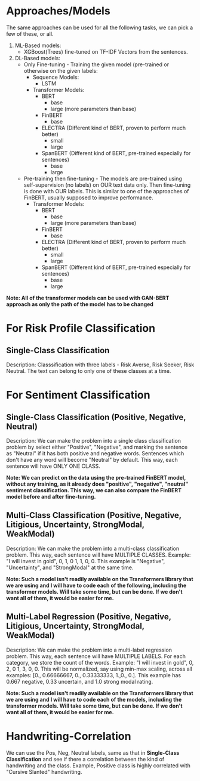 # Approaches/Models
The same approaches can be used for all the following tasks, we can pick a few of these, or all.
1. ML-Based models:
    - XGBoost(Trees) fine-tuned on TF-IDF Vectors from the sentences.
2. DL-Based models:
    - Only Fine-tuning - Training the given model (pre-trained or otherwise on the given labels:
        - Sequence Models:
            - LSTM
        - Transformer Models:
            - BERT
                - base
                - large (more parameters than base)
            - FinBERT
                - base
            - ELECTRA (Different kind of BERT, proven to perform much better)
                - small
                - large 
            - SpanBERT (Different kind of BERT, pre-trained especially for sentences)
                - base
                - large
    - Pre-training then fine-tuning - The models are pre-trained using self-supervision (no labels) on OUR text data only. Then fine-tuning is done with OUR labels. This is similar to one of the approaches of FinBERT, usually supposed to improve performance.
        - Transformer Models:
            - BERT
                - base
                - large (more parameters than base)
            - FinBERT
                - base
            - ELECTRA (Different kind of BERT, proven to perform much better)
                - small
                - large 
            - SpanBERT (Different kind of BERT, pre-trained especially for sentences)
                - base
                - large

**Note: All of the transformer models can be used with GAN-BERT approach as only the path of the model has to be changed** 


# For Risk Profile Classification
## Single-Class Classification
Description: Classsification with three labels - Risk Averse, Risk Seeker, Risk Neutral. The text can belong to only one of these classes at a time.

# For Sentiment Classification

## Single-Class Classification (Positive, Negative, Neutral)
Description: We can make the problem into a single class classification problem by select either "Positive", "Negative", and marking the sentence as "Neutral" if it has both positive and negative words. Sentences which don't have any word will become "Neutral" by default. This way, each sentence will have ONLY ONE CLASS. 

**Note: We can predict on the data using the pre-trained FinBERT model, without any training, as it already does "positive", "negative", "neutral" sentiment classification. This way, we can also compare the FinBERT model before and after fine-tuning.**


## Multi-Class Classification (Positive, Negative, Litigious, Uncertainty, StrongModal, WeakModal)
Description: We can make the problem into a multi-class classification problem. This way, each sentence will have MULTIPLE CLASSES. Example: "I will invest in gold", 0, 1, 0 1, 1, 0, 0. This example is "Negative", "Uncertainty", and "StrongModal" at the same time.

**Note: Such a model isn't readily available on the Transformers library that we are using and I will have to code each of the following, including the transformer models. Will take some time, but can be done. If we don't want all of them, it would be easier for me.**



## Multi-Label Regression (Positive, Negative, Litigious, Uncertainty, StrongModal, WeakModal)
Description: We can make the problem into a multi-label regression problem. This way, each sentence will have MULTIPLE LABELS. For each category, we store the count of the words. Example: "I will invest in gold", 0, 2, 0 1, 3, 0, 0. This will be normalized, say using min-max scaling, across all examples:  [0., 0.66666667, 0., 0.33333333, 1.,0., 0.]. This example has 0.667 negative, 0.33 uncertain, and 1.0 strong modal rating. 

**Note: Such a model isn't readily available on the Transformers library that we are using and I will have to code each of the models, including the transformer models. Will take some time, but can be done. If we don't want all of them, it would be easier for me.**


# Handwriting-Correlation

We can use the Pos, Neg, Neutral labels, same as that in **Single-Class Classification** and see if there a correlation between the kind of handwriting and the class. Example, Positive class is highly correlated with "Cursive Slanted" handwriting.